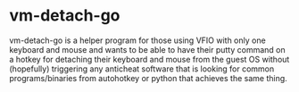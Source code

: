 # vm-detach-go
vm-detach-go is a helper program for those using VFIO with only one keyboard and mouse and wants to be able to have their putty command on a hotkey for detaching their keyboard and mouse from the guest OS without (hopefully) triggering any anticheat software that is looking for common programs/binaries from autohotkey or python that achieves the same thing.
